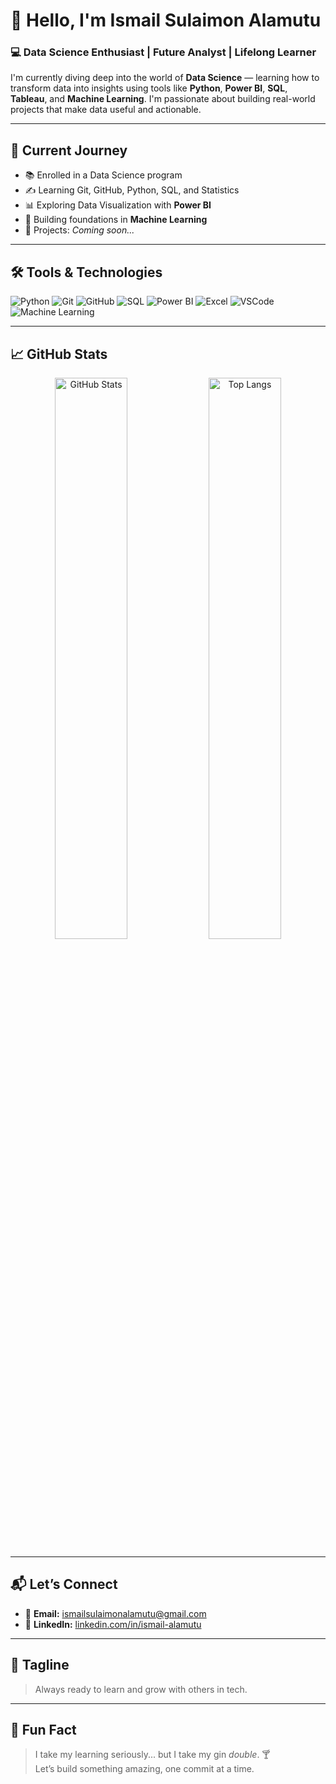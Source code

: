 # 👋 Hello, I'm **Ismail Sulaimon Alamutu**

### 💻 Data Science Enthusiast | Future Analyst | Lifelong Learner

I'm currently diving deep into the world of **Data Science** — learning how to transform data into insights using tools like **Python**, **Power BI**, **SQL**, **Tableau**, and **Machine Learning**. I'm passionate about building real-world projects that make data useful and actionable.

---

## 🚀 **Current Journey**
- 📚 Enrolled in a Data Science program
- ✍️ Learning Git, GitHub, Python, SQL, and Statistics
- 📊 Exploring Data Visualization with **Power BI**
- 🤖 Building foundations in **Machine Learning**
- 📁 Projects: *Coming soon...*

---

## 🛠️ **Tools & Technologies**

![Python](https://img.shields.io/badge/Python-3776AB?style=for-the-badge&logo=python&logoColor=white)
![Git](https://img.shields.io/badge/Git-F05032?style=for-the-badge&logo=git&logoColor=white)
![GitHub](https://img.shields.io/badge/GitHub-181717?style=for-the-badge&logo=github&logoColor=white)
![SQL](https://img.shields.io/badge/SQL-336791?style=for-the-badge&logo=postgresql&logoColor=white)
![Power BI](https://img.shields.io/badge/PowerBI-F2C811?style=for-the-badge&logo=powerbi&logoColor=black)
![Excel](https://img.shields.io/badge/Excel-217346?style=for-the-badge&logo=microsoft-excel&logoColor=white)
![VSCode](https://img.shields.io/badge/VSCode-007ACC?style=for-the-badge&logo=visual-studio-code&logoColor=white)
![Machine Learning](https://img.shields.io/badge/Machine%20Learning-00C853?style=for-the-badge)

---

## 📈 **GitHub Stats**

<p align="center">
  <img src="https://github-readme-stats.vercel.app/api?username=Ismail92-ui&show_icons=true&theme=tokyonight" alt="GitHub Stats" width="48%"/>
  <img src="https://github-readme-stats.vercel.app/api/top-langs/?username=Ismail92-ui&layout=compact&theme=tokyonight" alt="Top Langs" width="48%"/>
</p>

---

## 📬 **Let’s Connect**

- 📧 **Email:** [ismailsulaimonalamutu@gmail.com](mailto:ismailsulaimonalamutu@gmail.com)
- 🔗 **LinkedIn:** [linkedin.com/in/ismail-alamutu](https://www.linkedin.com/in/ismail-alamutu-9462a7356?utm_source=share&utm_campaign=share_via&utm_content=profile&utm_medium=ios_app)

---

## 🧠 **Tagline**
> Always ready to learn and grow with others in tech.

---

## 🤣 **Fun Fact**
> I take my learning seriously... but I take my gin *double*. 🍸  
> Let’s build something amazing, one commit at a time.
